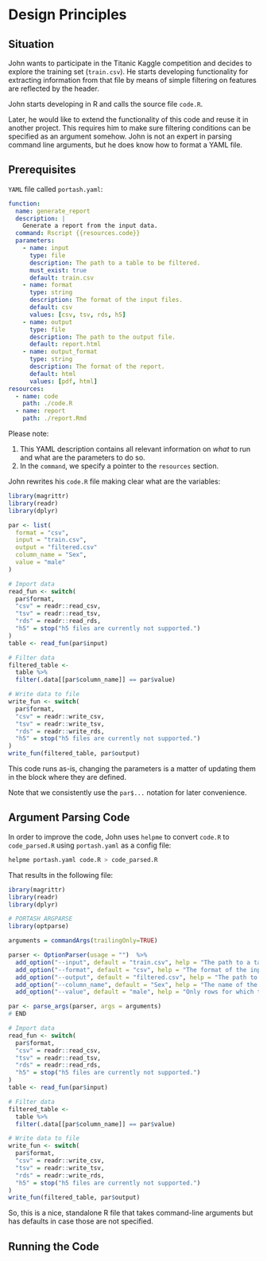 # Design Principles

## Situation

John wants to participate in the Titanic Kaggle competition and decides to explore the training set (`train.csv`). He starts developing functionality for extracting information from that file by means of simple filtering on features are reflected by the header.

John starts developing in R and calls the source file `code.R`.

Later, he would like to extend the functionality of this code and reuse it in another project. This requires him to make sure filtering conditions can be specified as an argument somehow. John is not an expert in parsing command line arguments, but he does know how to format a YAML file.

## Prerequisites

`YAML` file called `portash.yaml`:

```yaml
function:
  name: generate_report
  description: |
    Generate a report from the input data.
  command: Rscript {{resources.code}}
  parameters:
    - name: input
      type: file
      description: The path to a table to be filtered.
      must_exist: true
      default: train.csv
    - name: format
      type: string
      description: The format of the input files.
      default: csv
      values: [csv, tsv, rds, h5]
    - name: output
      type: file
      description: The path to the output file.
      default: report.html
    - name: output_format
      type: string
      description: The format of the report.
      default: html
      values: [pdf, html]
resources:
  - name: code
    path: ./code.R
  - name: report
    path: ./report.Rmd
```

Please note:

1. This YAML description contains all relevant information on _what_ to run and what are the parameters to do so.
2. In the `command`, we specify a pointer to the `resources` section.

John rewrites his `code.R` file making clear what are the variables:

```r
library(magrittr)
library(readr)
library(dplyr)

par <- list(
  format = "csv",
  input = "train.csv",
  output = "filtered.csv"
  column_name = "Sex",
  value = "male"
)

# Import data
read_fun <- switch(
  par$format,
  "csv" = readr::read_csv,
  "tsv" = readr::read_tsv,
  "rds" = readr::read_rds,
  "h5" = stop("h5 files are currently not supported.")
)
table <- read_fun(par$input)

# Filter data
filtered_table <-
  table %>%
  filter(.data[[par$column_name]] == par$value)

# Write data to file
write_fun <- switch(
  par$format,
  "csv" = readr::write_csv,
  "tsv" = readr::write_tsv,
  "rds" = readr::write_rds,
  "h5" = stop("h5 files are currently not supported.")
)
write_fun(filtered_table, par$output)
```

This code runs as-is, changing the parameters is a matter of updating them in the block where they are defined.

Note that we consistently use the `par$...` notation for later convenience.

## Argument Parsing Code

In order to improve the code, John uses `helpme` to convert `code.R` to `code_parsed.R` using `portash.yaml` as a config file:

```sh
helpme portash.yaml code.R > code_parsed.R
```

That results in the following file:

```r
ibrary(magrittr)
library(readr)
library(dplyr)

# PORTASH ARGPARSE
library(optparse)

arguments = commandArgs(trailingOnly=TRUE)

parser <- OptionParser(usage = "")  %>%
  add_option("--input", default = "train.csv", help = "The path to a table to be filtered.")  %>%
  add_option("--format", default = "csv", help = "The format of the input and output files.")  %>%
  add_option("--output", default = "filtered.csv", help = "The path to the output file.")  %>%
  add_option("--column_name", default = "Sex", help = "The name of the column by which to filter.")  %>%
  add_option("--value", default = "male", help = "Only rows for which the column contains this value will pass the filter.")

par <- parse_args(parser, args = arguments)
# END

# Import data
read_fun <- switch(
  par$format,
  "csv" = readr::read_csv,
  "tsv" = readr::read_tsv,
  "rds" = readr::read_rds,
  "h5" = stop("h5 files are currently not supported.")
)
table <- read_fun(par$input)

# Filter data
filtered_table <-
  table %>%
  filter(.data[[par$column_name]] == par$value)

# Write data to file
write_fun <- switch(
  par$format,
  "csv" = readr::write_csv,
  "tsv" = readr::write_tsv,
  "rds" = readr::write_rds,
  "h5" = stop("h5 files are currently not supported.")
)
write_fun(filtered_table, par$output)
```

So, this is a nice, standalone R file that takes command-line arguments but has defaults in case those are not specified.

## Running the Code


